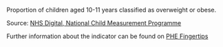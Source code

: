 Proportion of children aged 10-11 years classified as overweight or obese.

Source: <a href="https://digital.nhs.uk/services/national-child-measurement-programme/" target="_blank">NHS Digital, National Child Measurement Programme</a>

Further information about the indicator can be found on <a href="https://fingertips.phe.org.uk/search/20602" target="_blank">PHE Fingertips</a>

